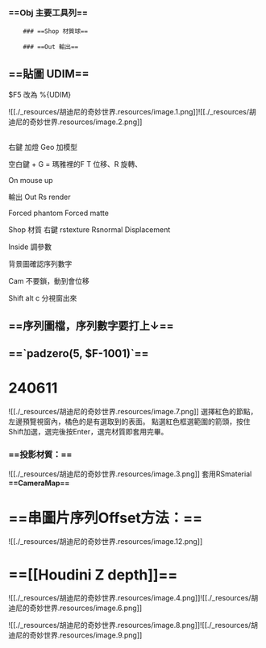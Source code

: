 ---
---
### ==Obj 主要工具列==
	
		### ==Shop 材質球==
	
		### ==Out 輸出==
	

## ==貼圖 UDIM==

$F5 改為 %{UDIM}

![[./_resources/胡迪尼的奇妙世界.resources/image.1.png]]![[./_resources/胡迪尼的奇妙世界.resources/image.2.png]]

## 

右鍵 加燈
Geo 加模型

空白鍵 + G = 瑪雅裡的F
T 位移、R 旋轉、

On mouse up

輸出 Out
Rs render

Forced phantom
Forced matte

Shop 材質
右鍵 rstexture
Rsnormal
Displacement

Inside 調參數

背景圖確認序列數字

Cam 不要鎖，動到會位移

Shift alt c 分視窗出來

## **==序列圖檔，序列數字要打上↓==**

## **==\`padzero(5, $F-1001)\`==**

# 240611

![[./_resources/胡迪尼的奇妙世界.resources/image.7.png]]
選擇紅色的節點，左邊預覽視窗內，橘色的是有選取到的表面。
點選紅色框選範圍的箭頭，按住Shift加選，選完後按Enter，選完材質即套用完畢。

### ==投影材質：==

![[./_resources/胡迪尼的奇妙世界.resources/image.3.png]]
套用RSmaterial
**==CameraMap==**

# ==串圖片序列Offset方法：==

![[./_resources/胡迪尼的奇妙世界.resources/image.12.png]]

# ==[[Houdini Z depth]]==

![[./_resources/胡迪尼的奇妙世界.resources/image.4.png]]![[./_resources/胡迪尼的奇妙世界.resources/image.6.png]]

![[./_resources/胡迪尼的奇妙世界.resources/image.8.png]]![[./_resources/胡迪尼的奇妙世界.resources/image.9.png]]
